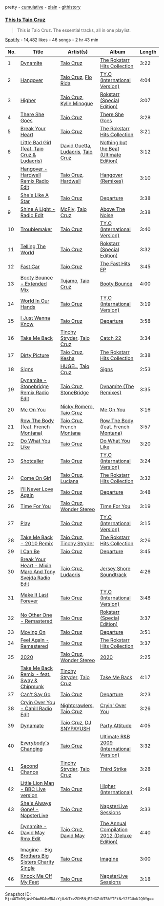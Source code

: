 pretty - [cumulative](/playlists/cumulative/37i9dQZF1DZ06evO40DPwJ.md) - [plain](/playlists/plain/37i9dQZF1DZ06evO40DPwJ) - [githistory](https://github.githistory.xyz/mackorone/spotify-playlist-archive/blob/main/playlists/plain/37i9dQZF1DZ06evO40DPwJ)

### [This Is Taio Cruz](https://open.spotify.com/playlist/37i9dQZF1DZ06evO40DPwJ)

> This is Taio Cruz\. The essential tracks, all in one playlist.

[Spotify](https://open.spotify.com/user/spotify) - 14,482 likes - 46 songs - 2 hr 43 min

| No. | Title | Artist(s) | Album | Length |
|---|---|---|---|---|
| 1 | [Dynamite](https://open.spotify.com/track/2CEgGE6aESpnmtfiZwYlbV) | [Taio Cruz](https://open.spotify.com/artist/6MF9fzBmfXghAz953czmBC) | [The Rokstarr Hits Collection](https://open.spotify.com/album/0eGvq1J5Ke7VlLLOYIlY4k) | 3:22 |
| 2 | [Hangover](https://open.spotify.com/track/5pmL3RzOy3IvGFaSDi4hZL) | [Taio Cruz](https://open.spotify.com/artist/6MF9fzBmfXghAz953czmBC), [Flo Rida](https://open.spotify.com/artist/0jnsk9HBra6NMjO2oANoPY) | [TY.O \(International Version\)](https://open.spotify.com/album/0TjgUvNEDN2PegfZVkoggi) | 4:04 |
| 3 | [Higher](https://open.spotify.com/track/6AxCr5G75R5rqyNCYWVpTo) | [Taio Cruz](https://open.spotify.com/artist/6MF9fzBmfXghAz953czmBC), [Kylie Minogue](https://open.spotify.com/artist/4RVnAU35WRWra6OZ3CbbMA) | [Rokstarr \(Special Edition\)](https://open.spotify.com/album/3h80tQ7iMvnWIE7EdtRhEm) | 3:07 |
| 4 | [There She Goes](https://open.spotify.com/track/5tmuKTnfayZkjDlukTz3vT) | [Taio Cruz](https://open.spotify.com/artist/6MF9fzBmfXghAz953czmBC) | [There She Goes](https://open.spotify.com/album/6lIsiWfNLzYcGQE6FmwJwt) | 3:28 |
| 5 | [Break Your Heart](https://open.spotify.com/track/7ElF5zxOwYP4qVSWVvse3W) | [Taio Cruz](https://open.spotify.com/artist/6MF9fzBmfXghAz953czmBC) | [The Rokstarr Hits Collection](https://open.spotify.com/album/0eGvq1J5Ke7VlLLOYIlY4k) | 3:21 |
| 6 | [Little Bad Girl \(feat\. Taio Cruz & Ludacris\)](https://open.spotify.com/track/55VzNhbcf0Gxf6qRCUAV01) | [David Guetta](https://open.spotify.com/artist/1Cs0zKBU1kc0i8ypK3B9ai), [Ludacris](https://open.spotify.com/artist/3ipn9JLAPI5GUEo4y4jcoi), [Taio Cruz](https://open.spotify.com/artist/6MF9fzBmfXghAz953czmBC) | [Nothing but the Beat \(Ultimate Edition\)](https://open.spotify.com/album/4bTjdxhRRUiWfwj200f9Kl) | 3:12 |
| 7 | [Hangover \- Hardwell Remix Radio Edit](https://open.spotify.com/track/63fyL7QZ1vhGZzZ9G56rcp) | [Taio Cruz](https://open.spotify.com/artist/6MF9fzBmfXghAz953czmBC), [Hardwell](https://open.spotify.com/artist/6BrvowZBreEkXzJQMpL174) | [Hangover \(Remixes\)](https://open.spotify.com/album/6yNFJz8Gy8E7ZR6ERc9nEa) | 3:10 |
| 8 | [She's Like A Star](https://open.spotify.com/track/7KBwU1bouDcULSjHjpdoFb) | [Taio Cruz](https://open.spotify.com/artist/6MF9fzBmfXghAz953czmBC) | [Departure](https://open.spotify.com/album/2j6ELt08ZpDnHJWJsr4Cpp) | 3:38 |
| 9 | [Shine A Light \- Radio Edit](https://open.spotify.com/track/5potQQ4p1E51003y375eVC) | [McFly](https://open.spotify.com/artist/47izDDvtOxxz3FzHYuUptd), [Taio Cruz](https://open.spotify.com/artist/6MF9fzBmfXghAz953czmBC) | [Above The Noise](https://open.spotify.com/album/0PktNBv5Cem8XPnhkubCjR) | 3:38 |
| 10 | [Troublemaker](https://open.spotify.com/track/60Qa4MfNC1dgVfuDF6rgMS) | [Taio Cruz](https://open.spotify.com/artist/6MF9fzBmfXghAz953czmBC) | [TY.O \(International Version\)](https://open.spotify.com/album/0TjgUvNEDN2PegfZVkoggi) | 3:40 |
| 11 | [Telling The World](https://open.spotify.com/track/42AcnfPuSV3i6iWA0OfwTw) | [Taio Cruz](https://open.spotify.com/artist/6MF9fzBmfXghAz953czmBC) | [Rokstarr \(Special Edition\)](https://open.spotify.com/album/7CCqoU4oEIV3bSLm75IL5n) | 3:32 |
| 12 | [Fast Car](https://open.spotify.com/track/6aj2PLLML1AF6Ja9tfULCk) | [Taio Cruz](https://open.spotify.com/artist/6MF9fzBmfXghAz953czmBC) | [The Fast Hits EP](https://open.spotify.com/album/5whYqJlJ87Zuyv665iZRZc) | 3:45 |
| 13 | [Booty Bounce \- Extended Mix](https://open.spotify.com/track/2RQucqpk2BScAuKCnKOIrG) | [Tujamo](https://open.spotify.com/artist/2vVNxGBvKRQMWwI5c8KmYh), [Taio Cruz](https://open.spotify.com/artist/6MF9fzBmfXghAz953czmBC) | [Booty Bounce](https://open.spotify.com/album/7lEJMqkcdjlwBhfoTvpSjf) | 4:00 |
| 14 | [World In Our Hands](https://open.spotify.com/track/79xJXZeudmfMq4ay9yCFGd) | [Taio Cruz](https://open.spotify.com/artist/6MF9fzBmfXghAz953czmBC) | [TY.O \(International Version\)](https://open.spotify.com/album/0TjgUvNEDN2PegfZVkoggi) | 3:19 |
| 15 | [I Just Wanna Know](https://open.spotify.com/track/4k4ATqsMCM50atR4B8Q1m9) | [Taio Cruz](https://open.spotify.com/artist/6MF9fzBmfXghAz953czmBC) | [Departure](https://open.spotify.com/album/2j6ELt08ZpDnHJWJsr4Cpp) | 3:58 |
| 16 | [Take Me Back](https://open.spotify.com/track/4TdrHKdMJYlKDuPBenJomu) | [Tinchy Stryder](https://open.spotify.com/artist/7h2Y48bG543JDzEed383cx), [Taio Cruz](https://open.spotify.com/artist/6MF9fzBmfXghAz953czmBC) | [Catch 22](https://open.spotify.com/album/768phjrQ22pDyr1oQoW0bY) | 3:34 |
| 17 | [Dirty Picture](https://open.spotify.com/track/00qyVgLK2j92HYoFaNCnVD) | [Taio Cruz](https://open.spotify.com/artist/6MF9fzBmfXghAz953czmBC), [Kesha](https://open.spotify.com/artist/6LqNN22kT3074XbTVUrhzX) | [The Rokstarr Hits Collection](https://open.spotify.com/album/0eGvq1J5Ke7VlLLOYIlY4k) | 3:38 |
| 18 | [Signs](https://open.spotify.com/track/3bOoVnf3pItMfU5PMossd9) | [HUGEL](https://open.spotify.com/artist/5PlfkPxwCpRRWQJBxCa0By), [Taio Cruz](https://open.spotify.com/artist/6MF9fzBmfXghAz953czmBC) | [Signs](https://open.spotify.com/album/0iimd0kXrAa4g8wJ7piCXq) | 2:53 |
| 19 | [Dynamite \- Stonebridge Remix Radio Edit](https://open.spotify.com/track/3woqA7BkmDe9ROuGkqo7WT) | [Taio Cruz](https://open.spotify.com/artist/6MF9fzBmfXghAz953czmBC), [StoneBridge](https://open.spotify.com/artist/1jpQ5Xepnpx5YAqKQITP4A) | [Dynamite \(The Remixes\)](https://open.spotify.com/album/1QIRKG66PdTq9PKf7ooDQA) | 3:35 |
| 20 | [Me On You](https://open.spotify.com/track/3nD6hpOexPDS1LHtoL7bPM) | [Nicky Romero](https://open.spotify.com/artist/5ChF3i92IPZHduM7jN3dpg), [Taio Cruz](https://open.spotify.com/artist/6MF9fzBmfXghAz953czmBC) | [Me On You](https://open.spotify.com/album/59rLZXhHthZStCJJbn1Rme) | 3:16 |
| 21 | [Row The Body \(feat\. French Montana\)](https://open.spotify.com/track/5qmR4IEKBUpgPa14pGuWuS) | [Taio Cruz](https://open.spotify.com/artist/6MF9fzBmfXghAz953czmBC), [French Montana](https://open.spotify.com/artist/6vXTefBL93Dj5IqAWq6OTv) | [Row The Body \(feat\. French Montana\)](https://open.spotify.com/album/0SK5cDgoWVerVQbHne2epR) | 3:57 |
| 22 | [Do What You Like](https://open.spotify.com/track/7rvGF77zKLQ6Z8AxBiWhnt) | [Taio Cruz](https://open.spotify.com/artist/6MF9fzBmfXghAz953czmBC) | [Do What You Like](https://open.spotify.com/album/1JJDtUAw0hbuaq6mo4N4zy) | 3:20 |
| 23 | [Shotcaller](https://open.spotify.com/track/0lDKFNICklCakXQibsADpK) | [Taio Cruz](https://open.spotify.com/artist/6MF9fzBmfXghAz953czmBC) | [TY.O \(International Version\)](https://open.spotify.com/album/0TjgUvNEDN2PegfZVkoggi) | 3:24 |
| 24 | [Come On Girl](https://open.spotify.com/track/5Ej3OcVHAwIMVwiLo0broE) | [Taio Cruz](https://open.spotify.com/artist/6MF9fzBmfXghAz953czmBC), [Luciana](https://open.spotify.com/artist/4ugGMtXC28CVR5hlYJy9wV) | [The Rokstarr Hits Collection](https://open.spotify.com/album/0eGvq1J5Ke7VlLLOYIlY4k) | 3:32 |
| 25 | [I'll Never Love Again](https://open.spotify.com/track/5PmRkzt9g5o3GXqWgl12ES) | [Taio Cruz](https://open.spotify.com/artist/6MF9fzBmfXghAz953czmBC) | [Departure](https://open.spotify.com/album/2j6ELt08ZpDnHJWJsr4Cpp) | 3:48 |
| 26 | [Time For You](https://open.spotify.com/track/7L7rl2MmkCU5I7XrTB48pB) | [Taio Cruz](https://open.spotify.com/artist/6MF9fzBmfXghAz953czmBC), [Wonder Stereo](https://open.spotify.com/artist/4P2qfdEHx0ObXclFvHh1fn) | [Time For You](https://open.spotify.com/album/2qSrzMIwPfV7SvbajqhGV8) | 3:19 |
| 27 | [Play](https://open.spotify.com/track/1Zy86iStgYViyKefN5cdkx) | [Taio Cruz](https://open.spotify.com/artist/6MF9fzBmfXghAz953czmBC) | [TY.O \(International Version\)](https://open.spotify.com/album/0TjgUvNEDN2PegfZVkoggi) | 3:15 |
| 28 | [Take Me Back \- 2010 Remix](https://open.spotify.com/track/0ZnimFEb14Ciz5dvQJAQ3k) | [Taio Cruz](https://open.spotify.com/artist/6MF9fzBmfXghAz953czmBC), [Tinchy Stryder](https://open.spotify.com/artist/7h2Y48bG543JDzEed383cx) | [The Rokstarr Hits Collection](https://open.spotify.com/album/0eGvq1J5Ke7VlLLOYIlY4k) | 3:26 |
| 29 | [I Can Be](https://open.spotify.com/track/49YfIDm5WBGKyUxL8Vt5FV) | [Taio Cruz](https://open.spotify.com/artist/6MF9fzBmfXghAz953czmBC) | [Departure](https://open.spotify.com/album/2j6ELt08ZpDnHJWJsr4Cpp) | 3:45 |
| 30 | [Break Your Heart \- Mixin Marc And Tony Svejda Radio Edit](https://open.spotify.com/track/4mVtx1WO9DmJDrYoTC17Nf) | [Taio Cruz](https://open.spotify.com/artist/6MF9fzBmfXghAz953czmBC), [Ludacris](https://open.spotify.com/artist/3ipn9JLAPI5GUEo4y4jcoi) | [Jersey Shore Soundtrack](https://open.spotify.com/album/4tDWS8dQ6CZWysamjY9eDX) | 4:26 |
| 31 | [Make It Last Forever](https://open.spotify.com/track/3v6FtXE6M4JuKo9zeuprb8) | [Taio Cruz](https://open.spotify.com/artist/6MF9fzBmfXghAz953czmBC) | [TY.O \(International Version\)](https://open.spotify.com/album/0TjgUvNEDN2PegfZVkoggi) | 3:48 |
| 32 | [No Other One \- Remastered](https://open.spotify.com/track/5kcgBrYujE674rAnACCNkM) | [Taio Cruz](https://open.spotify.com/artist/6MF9fzBmfXghAz953czmBC) | [Rokstarr \(Special Edition\)](https://open.spotify.com/album/3h80tQ7iMvnWIE7EdtRhEm) | 3:37 |
| 33 | [Moving On](https://open.spotify.com/track/1Go2VujfXEVvJ0eZ1cMrIU) | [Taio Cruz](https://open.spotify.com/artist/6MF9fzBmfXghAz953czmBC) | [Departure](https://open.spotify.com/album/2j6ELt08ZpDnHJWJsr4Cpp) | 3:51 |
| 34 | [Feel Again \- Remastered](https://open.spotify.com/track/0SDV4Wvg7q19B2dQwAv2HB) | [Taio Cruz](https://open.spotify.com/artist/6MF9fzBmfXghAz953czmBC) | [The Rokstarr Hits Collection](https://open.spotify.com/album/0eGvq1J5Ke7VlLLOYIlY4k) | 3:37 |
| 35 | [2020](https://open.spotify.com/track/7oGeeRx9HHI8KAdjhM6TRQ) | [Taio Cruz](https://open.spotify.com/artist/6MF9fzBmfXghAz953czmBC), [Wonder Stereo](https://open.spotify.com/artist/4P2qfdEHx0ObXclFvHh1fn) | [2020](https://open.spotify.com/album/2XbDaMr4RWDAyTuDY8DxXL) | 2:25 |
| 36 | [Take Me Back Remix \- feat\. Sway & Chipmunk](https://open.spotify.com/track/4MqsdeW1195zZVaMDSWbvj) | [Tinchy Stryder](https://open.spotify.com/artist/7h2Y48bG543JDzEed383cx), [Taio Cruz](https://open.spotify.com/artist/6MF9fzBmfXghAz953czmBC) | [Take Me Back](https://open.spotify.com/album/0AGt9wI36usQYCNSTd0aQK) | 4:17 |
| 37 | [Can't Say Go](https://open.spotify.com/track/1ys0QvZtGmKK1A9gNYIoBU) | [Taio Cruz](https://open.spotify.com/artist/6MF9fzBmfXghAz953czmBC) | [Departure](https://open.spotify.com/album/2j6ELt08ZpDnHJWJsr4Cpp) | 3:23 |
| 38 | [Cryin Over You \- Cahill Radio Edit](https://open.spotify.com/track/0i3P2LfQQSY3mlPwfWoUUQ) | [Nightcrawlers](https://open.spotify.com/artist/1gALaWbNDnwS2ECV09sn2A), [Taio Cruz](https://open.spotify.com/artist/6MF9fzBmfXghAz953czmBC) | [Cryin' Over You](https://open.spotify.com/album/2rLPwr80ovNo3pYh0hNY0h) | 3:26 |
| 39 | [Dynamate](https://open.spotify.com/track/3ie62ykCa9eFGM3LBK8gDS) | [Taio Cruz](https://open.spotify.com/artist/6MF9fzBmfXghAz953czmBC), [DJ SNYPAYUSH](https://open.spotify.com/artist/4fR7R8Wats33udr7iae2Xr) | [Party Attitude](https://open.spotify.com/album/6tJ0Cy3DitXaUQh6TB1Y9w) | 4:05 |
| 40 | [Everybody's Changing](https://open.spotify.com/track/6bRHHbM9mxFakL8gcDUUmG) | [Taio Cruz](https://open.spotify.com/artist/6MF9fzBmfXghAz953czmBC) | [Ultimate R&B 2009 \(International Version\)](https://open.spotify.com/album/4meVJvSnundOZ4jYKl2aYm) | 3:32 |
| 41 | [Second Chance](https://open.spotify.com/track/0vsKn0USf81XicoIV9XZ0P) | [Tinchy Stryder](https://open.spotify.com/artist/7h2Y48bG543JDzEed383cx), [Taio Cruz](https://open.spotify.com/artist/6MF9fzBmfXghAz953czmBC) | [Third Strike](https://open.spotify.com/album/2FpLsBqaonzdN5GrpQIZmJ) | 3:28 |
| 42 | [Little Lion Man \- BBC Live version](https://open.spotify.com/track/4VyOgFuAwUhYLFcRWWfZ7W) | [Taio Cruz](https://open.spotify.com/artist/6MF9fzBmfXghAz953czmBC) | [Higher \(International\)](https://open.spotify.com/album/5yUpgiR2rtjl8mLBamdDyY) | 2:48 |
| 43 | [She's Always Gone! \- NapsterLive](https://open.spotify.com/track/2kfko5FM1exgSB3JoaNZNs) | [Taio Cruz](https://open.spotify.com/artist/6MF9fzBmfXghAz953czmBC) | [NapsterLive Sessions](https://open.spotify.com/album/2Ba60UFtuZrNWu4KLgQQpW) | 3:33 |
| 44 | [Dynamite \- David May Rmx Edit](https://open.spotify.com/track/6akJJXxULYRHdtiaOOOIxe) | [Taio Cruz](https://open.spotify.com/artist/6MF9fzBmfXghAz953czmBC), [David May](https://open.spotify.com/artist/5d0rLXoTGxF0XzX88MTKeK) | [The Annual Compilation 2012 \(Deluxe Edition\)](https://open.spotify.com/album/2SV2xl020G040bP0DVM4y3) | 4:40 |
| 45 | [Imagine \- Big Brothers Big Sisters Charity Single](https://open.spotify.com/track/1YPrvXgBooolvvFZG8Mk7p) | [Taio Cruz](https://open.spotify.com/artist/6MF9fzBmfXghAz953czmBC) | [Imagine](https://open.spotify.com/album/0eGpcYy98DaVtXiJh44tdj) | 3:00 |
| 46 | [Knock Me Off My Feet](https://open.spotify.com/track/4tQ6lDCuP8wSL4Kmp60e3q) | [Taio Cruz](https://open.spotify.com/artist/6MF9fzBmfXghAz953czmBC) | [NapsterLive Sessions](https://open.spotify.com/album/2Ba60UFtuZrNWu4KLgQQpW) | 3:18 |

Snapshot ID: `Mjc4OTk0MjAsMDAwMDAwMDAzYjUzNTczZDM5NjE2NGZiNTBkYTFiNzY2ZGUxN2Q0Yg==`
